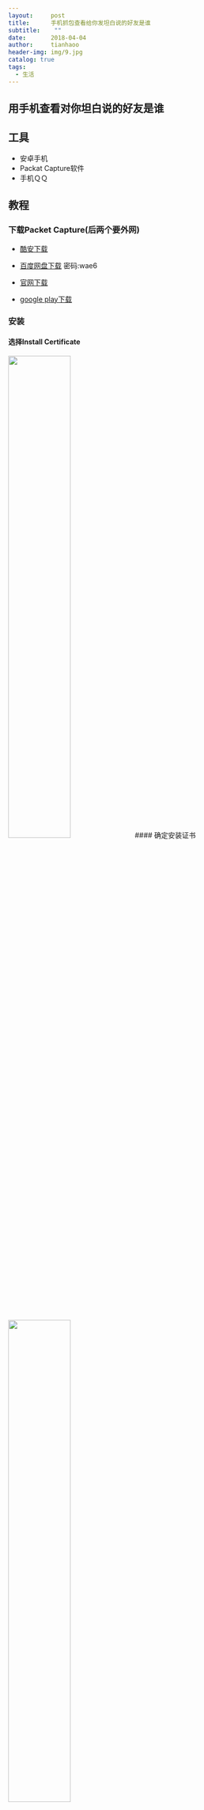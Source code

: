 ```yaml
---
layout:     post
title:      手机抓包查看给你发坦白说的好友是谁
subtitle:    ""
date:       2018-04-04
author:     tianhaoo
header-img: img/9.jpg
catalog: true
tags:
  - 生活
---
```



## 用手机查看对你坦白说的好友是谁

## 工具

- 安卓手机
- Packat Capture软件
- 手机ＱＱ

## 教程

<!-- more -->

### 下载Packet Capture(后两个要外网)

- [酷安下载](https://www.coolapk.com/apk/app.greyshirts.sslcapture)

- [百度网盘下载](https://pan.baidu.com/s/17qKgl6ESpkrUiZlWmjUS0Q) 密码:wae6

- [官网下载](https://apkpure.com/packet-capture/app.greyshirts.sslcapture)

- [google play下载](https://play.google.com/store/apps/details?id=app.greyshirts.sslcapture&hl=zh_CN)

    
### 安装
#### 选择Install Certificate
<img src="/images/Honest-say/0.png" width="50%" height="50%">
#### 确定安装证书
<img src="/images/Honest-say/1.png" width="50%" height="50%">

### 手机抓包
#### 点击上面带数字一的绿色三角形，开始对某一个应用抓包
<img src="/images/Honest-say/2.png" width="50%" height="50%">
#### 选择QQ
<img src="/images/Honest-say/3.jpeg" width="50%" height="50%">
#### Packet Capture像VPN一样对你所有的流量进行监控，这样才能抓包，确定就好。
<img src="/images/Honest-say/4.jpeg" width="50%" height="50%">
#### 会弹出好多个证书不一致，这是由于Packet Capture正在监控流量造成的，点击继续访问。
<img src="/images/Honest-say/5.jpeg" width="50%" height="50%">
#### 进入到这个页面，这时你想要的信息就已经被Packet Capture获取到了
<img src="/images/Honest-say/6.jpeg" width="50%" height="50%">
#### 返回Packet Capture，点击上方红色的正方形停止抓包。点击第一条对qq的抓包结果，会出现很多信息，我们需要的，给你发坦白说的人的信息就在这里面，需要点进去慢慢找
<img src="/images/Honest-say/7.png" width="50%" height="50%">
#### 经过试验包含坦白说的信息是SSL加密的，而且大小为20KB左右，很好找
<img src="/images/Honest-say/8.jpeg" width="50%" height="50%">
#### 点进去拉到最后，会看到json格式的数据，找到`fromEncodeUin`对应的值，这就是我们要的信息了，复制下来。
<img src="/images/Honest-say/9.jpeg" width="50%" height="50%">

### 解密

我们抓到的是类似这个的信息，相应的fromEncodeUin已经经过加密，可以利用github上的解密方法进行解密。

```
moumoumou: {
  "code": 0,
  "data": {
    "list": [
      {
        "fromNick": "Nickname",
        "fromEncodeUin": "###S1*fwdNKE59owsdf7z",
        "fromFaceUrl": "woman.png",
        "fromGender": 1,
        "toUin": 12345678,
        "toNick": "",
        "topicId": 19,
        "topicName": "你真帅",
        "timestamp": 1522641990
      },
      {
        "fromNick": "Nickname",
        "fromEncodeUin": "*S1*o7csdfg5owCgf9z",
        "fromFaceUrl": "woman.png",
        "fromGender": 1,
        "toUin": 12345678,
        "toNick": "",
        "topicId": 71,
        "topicName": "我要给你生猴子",
        "timestamp": 1522641977
      }
    ],
    "cookie": "CiAQzasdf1QU\u03d",
    "finish": 1
  }
}
```
例如我们得到的加密字符串是`*S1*fwdNKE59owsdf7z`和`*S1*o7csdfg5owCgf9z`，打开[解密网站](https://tai7sy.github.io/honest-say/index.html),将这两个信息复制进去，就可以得到解密后的QQ号了。


<img src="/images/Honest-say/10.jpeg" width="50%" height="50%">

参考:

[@Tai7sy](https://github.com/Tai7sy/honest-say)




